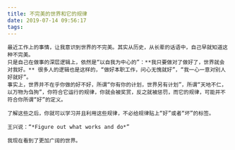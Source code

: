 ```yaml
---
title: 不完美的世界和它的规律
date: 2019-07-14 09:56:17
tags: 
---
```


    最近工作上的事情，让我意识到世界的不完美。其实从历史，从长辈的话语中，自己早就知道这种不完美。
    只是自己在做事的深层逻辑上，依然是“以自我为中心的”：**我只要做对了做好了，世界就会对我好。** 很多人的逻辑也是这样的，“做好本职工作，问心无愧就好”，“我一心一意对别人好就好”。
    事实上，世界并不在乎你做的好不好，所谓“你有你的计划，世界另有计划”，所谓“天地不仁，以万物为刍狗”，你符合它运行的规律，你就会被奖赏，反之就被惩罚，而它的规律，可能并不符合你所谓“好”的定义。

    了解这些之后，你就可以学习并且利用这些规律，不必给规律贴上“好”或者“坏”的标签。

    王兴说：“*Figure out what works and do*”

    我现在看到了更加广阔的世界。